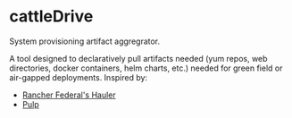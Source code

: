 # cattleDrive
System provisioning artifact aggregrator.

A tool designed to declaratively pull artifacts needed (yum repos, web directories, docker containers, helm charts, etc.) needed for green field or air-gapped deployments.  Inspired by:

- [Rancher Federal's Hauler](https://github.com/rancherfederal/hauler)
- [Pulp](https://pulpproject.org/)

